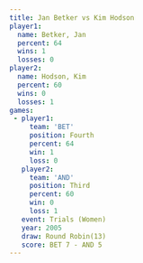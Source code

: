 ```yaml
---
title: Jan Betker vs Kim Hodson
player1:           
  name: Betker, Jan
  percent: 64      
  wins: 1          
  losses: 0        
player2:           
  name: Hodson, Kim
  percent: 60      
  wins: 0          
  losses: 1        
games:
 - player1:          
     team: 'BET'     
     position: Fourth
     percent: 64     
     win: 1          
     loss: 0         
   player2:         
     team: 'AND'    
     position: Third
     percent: 60    
     win: 0         
     loss: 1        
   event: Trials (Women)
   year: 2005           
   draw: Round Robin(13)
   score: BET 7 - AND 5 
---
```

